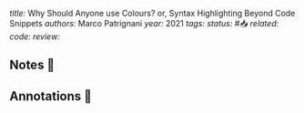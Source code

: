 *title:* Why Should Anyone use Colours? or, Syntax Highlighting Beyond Code Snippets
*authors:* Marco Patrignani
*year:* 2021
*tags:* 
*status:* #📥
*related:*
*code:*
*review:*

## Notes 📍

## Annotations 📖